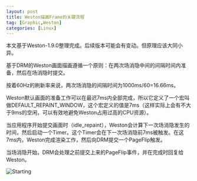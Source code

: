 ```yaml
---
layout: post
title: Weston描画Frame的关键流程
tag: [Graphic,Weston]
categories: [Linux]
---
```


本文基于Weston-1.9.0整理完成。后续版本可能会有变动。但原理应该大同小异。
<!--break-->

基于DRM的Weston画面描画遵循一个原则：在两次场消隐中间的间隔时间内准备，然后在场消隐时提交。

按着60Hz的刷新率来说，两次场消隐的间隔时间为1000ms/60=16.66ms。

Weston默认画面的准备工作可以在最迟7ms内全部完成，所以它定义了一个宏叫做DEFAULT_REPAINT_WINDOW，这个宏定义的值是7ms（这样实际上会有不大于9ms的空闲，可以有效地避免Weston占用过高的CPU资源）。

当应用程序开始提交画面时（idle_repaint），Weston会计算下一次场消隐发生的时间，然后启动一个Timer。这个Timer会在下一次场消隐前7ms被触发。在这7ms内，Weston完成渲染工作，然后向DRM提交一个PageFlip触发。

当场消隐开始，DRM会处理之前提交上来的PageFlip事件，并在完成时回复给Weston。

![Starting](../public/2017/07/weston-draw-frame.svg)
